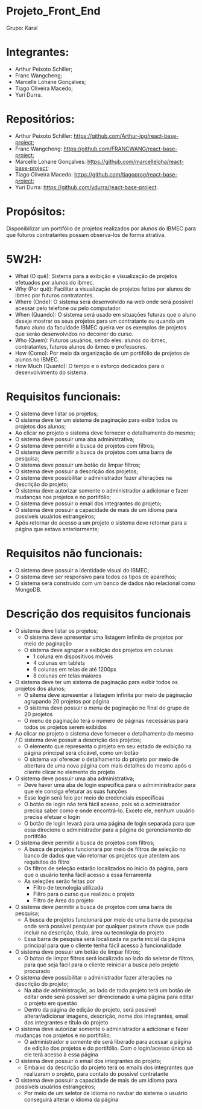# Projeto_Front_End

Grupo: Karaí

# Integrantes:

- Arthur Peixoto Schiller;
- Franc Wangcheng;
- Marcelle Lohane Gonçalves;
- Tiago Oliveira Macedo;
- Yuri Durra.

# Repositórios:

- Arthur Peixoto Schiller: https://github.com/Arthur-jpg/react-base-project;
- Franc Wangcheng: https://github.com/FRANCWANG/react-base-project;
- Marcelle Lohane Gonçalves: https://github.com/marcelleloha/react-base-project;
- Tiago Oliveira Macedo: https://github.com/tiagoprog/react-base-project;
- Yuri Durra: https://github.com/ydurra/react-base-project.
    
# Propósitos:

Disponibilizar um portifólio de projetos realizados 
por alunos do IBMEC para que futuros contratantes 
possam observa-los de forma atrativa.

# 5W2H:
- What (O quê):
Sistema para a exibição e visualização de projetos efetuados por alunos do ibmec.
- Why (Por quê):
Facilitar a visualização de projetos feitos por alunos do ibmec por futuros contratantes.
- Where (Onde):
O sistema será desenvolvido na web onde será possível acessar pelo telefone ou pelo computador.
- When (Quando):
O sistema será usado em situações futuras que o aluno deseje mostrar os seus projetos para um contratante ou quando um futuro aluno da faculdade IBMEC queira ver os exemplos de projetos que serão desenvolvidos no decorrer do curso.
- Who (Quem):
Futuros usuários, sendo eles: alunos do ibmec, contratantes, futuros alunos do ibmec e professores.
- How (Como):
Por meio da organização de um portifólio de projetos de alunos no IBMEC.
- How Much (Quanto):
O tempo e o esforço dedicados para o desenvolvimento do sistema.

# Requisitos funcionais:
- O sistema deve listar os projetos;
- O sistema deve ter um sistema de paginação para exibir todos os projetos dos alunos;
- Ao clicar no projeto o sistema deve fornecer o detalhamento do mesmo;
- O sistema deve possuir uma aba administrativa;
- O sistema deve permitir a busca de projetos com filtros;
- O sistema deve permitir a busca de projetos com uma barra de pesquisa;
- O sistema deve possuir um botão de limpar filtros;
- O sistema deve possuir a descrição dos projetos;
- O sistema deve possibilitar o administrador fazer alterações na descrição do projeto;
- O sistema deve autorizar somente o administrador a adicionar e fazer mudanças nos projetos e no portifólio;
- O sistema deve possuir o email dos integrantes do projeto;
- O sistema deve possuir a capacidade de mais de um idioma para possíveis usuários estrangeiros;
- Após retornar do acesso a um projeto o sistema deve retornar para a página que estava anteriormente;

# Requisitos não funcionais:
- O sistema deve possuir a identidade visual do IBMEC;
- O sistema deve ser responsivo para todos os tipos de aparelhos;
- O sistema será construído com um banco de dados não relacional como MongoDB.

# Descrição dos requisitos funcionais
- O sistema deve listar os projetos;
    - O sistema deve apresentar uma listagem infinita de projetos por meio de paginação
    - O sistema deve agrupar a exibição dos projetos em colunas
        - 1 coluna em dispositivos móveis
        - 4 colunas em tablets
        - 6 colunas em telas de até 1200px
        - 8 colunas em telas maiores
- O sistema deve ter um sistema de paginação para exibir todos os projetos dos alunos;
    - O sitema deve apresentar a listagem infinita por meio de páginação agrupando 20 projetos por página
    - O sistema deve possuir o menu de paginação no final do grupo de 20 projetos
    - O menu de paginação terá o número de páginas necessárias para todos os projetos serem exibidos
- Ao clicar no projeto o sistema deve fornecer o detalhamento do mesmo / O sistema deve possuir a descrição dos projetos;
    - O elemento que representa o projeto em seu estado de exibição na página principal será clicável, como um botão
    - O sistema vai oferecer o detalhamento do projeto por meio de abertura de uma nova página com mais detalhes do mesmo após o cliente clicar no elemento do projeto
- O sistema deve possuir uma aba administrativa;
    - Deve haver uma aba de login específica para o admiministrador para que ele consiga efeturar as suas funções
    - Esse login será feio por meio de credenciais específicas
    - O botão de login não terá fácil acesso, pois só o administrador precisa saber como e onde encontrá-lo. Exceto ele, nenhum usuário precisa efetuar o login
    - O botão de login levará para uma página de login separada para que essa direcione o administrador para a página de gerenciamento do portifólio
- O sistema deve permitir a busca de projetos com filtros;
    - A busca de projetos funcionará por meio de filtros de seleção no banco de dados que vão retornar os projetos que atentem aos requisitos do filtro
    - Os filtros de seleção estarão localizados no inicio da página, para que o usuário tenha fácil acesso a essa ferramenta
    - As seleções serão feitas por
        - Filtro de tecnologia utilizada
        - Filtro para o curso que realizou o projeto
        - Filtro de Área do projeto
- O sistema deve permitir a busca de projetos com uma barra de pesquisa;
    - A busca de projetos funcionará por meio de uma barra de pesquisa onde será possível pesquiar por qualquer palavra chave que pode incluir na descrição, título, área ou tecnologia do projeto
    - Essa barra de pesquisa será localizada na parte inicial da página principal para que o cliente tenha fácil acesso à funcionalidade
- O sistema deve possuir um botão de limpar filtros;
    - O botao de limpar filtros será localizado ao lado do seletor de filtros, para que seja fácil para o cliente reiniciar a busca pelo projeto procurado
- O sistema deve possibilitar o administrador fazer alterações na descrição do projeto;
    - Na aba de administração, ao lado de todo projeto terá um botão de editar onde será possível ser direncionado à uma página para editar o projeto em questão
    - Dentro da página de edição do projeto, será possível alterar/adicionar imagens, descrição, nome dos integrantes, email dos integrantes e título do projeto
- O sistema deve autorizar somente o administrador a adicionar e fazer mudanças nos projetos e no portifólio;
    - O administrador e somente ele será liberado para acessar a página de edição dos projetos e do portifólio. Com o login/acesso único só ele terá acesso à essa página
- O sistema deve possuir o email dos integrantes do projeto;
    - Embaixo da descrição do projeto terá os emails dos integrantes que realizaram o projeto, para contato do possível contratante
- O sistema deve possuir a capacidade de mais de um idioma para possíveis usuários estrangeiros;
    - Por meio de um seletor de idioma no navbar do sistema o usuário conseguirá alterar o idioma da página
    




